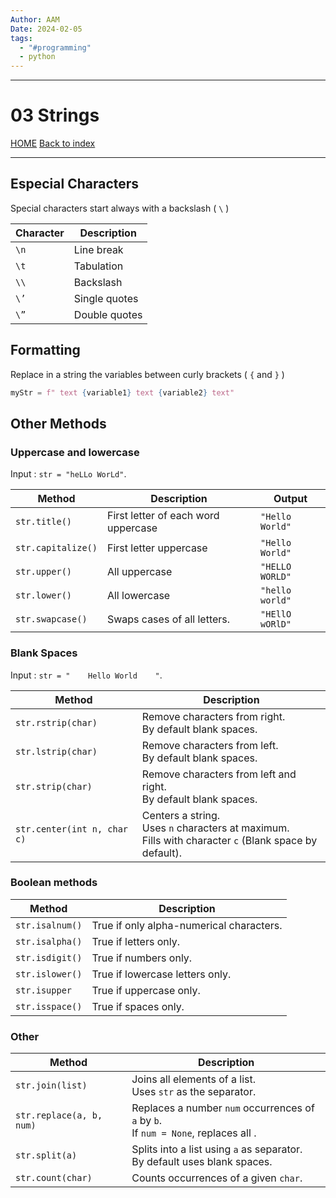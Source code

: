 ```yaml
---
Author: AAM
Date: 2024-02-05
tags:
  - "#programming"
  - python
---
```

---
# 03 Strings

[HOME](/README.md)
[Back to index](../PYTHON.md)

---

## Especial Characters

Special characters start always with a backslash ( `\` )

| Character | Description    |
|-----------|----------------|
| `\n`      | Line break     |
| `\t`      | Tabulation     |
| `\\`      | Backslash      |
| `\’`      | Single quotes  |
| `\”`      | Double quotes  |

## Formatting

Replace in a string the variables between curly brackets ( `{` and `}` )

```python
myStr = f" text {variable1} text {variable2} text"
```

## Other Methods

### Uppercase and lowercase

Input :  `str = "heLLo WorLd"`.

| Method | Description | Output |
| ---- | ---- | ---- |
| ``str.title()`` | First letter of each word uppercase | ``"Hello World"`` |
| ``str.capitalize()`` | First letter uppercase | ``"Hello World"`` |
| ``str.upper()`` | All uppercase | ``"HELLO WORLD"`` |
| ``str.lower()`` | All lowercase | ``"hello world"`` |
| `str.swapcase()` | Swaps cases of all letters. | `"HEllO wORlD"` |

### Blank Spaces

Input :  `str = "    Hello World    "`.

| Method | Description |
| ---- | ---- |
| `str.rstrip(char)` | Remove characters from right.<br>By default blank spaces. |
| `str.lstrip(char)` | Remove characters from left.<br>By default blank spaces. |
| `str.strip(char)` | Remove characters from left and right.<br>By default blank spaces. |
| `str.center(int n, char c)` | Centers a string.<br>Uses `n` characters at maximum.<br>Fills with character `c` (Blank space by default).<br> |

### Boolean methods

| Method | Description |
| ---- | ---- |
| `str.isalnum()` | True if only alpha-numerical characters. |
| `str.isalpha()` | True if  letters only. |
| `str.isdigit()` | True if numbers only. |
| `str.islower()` | True if lowercase letters only. |
| `str.isupper` | True if uppercase only. |
| `str.isspace()` | True if spaces only. |

### Other
| Method | Description |
| ---- | ---- |
| `str.join(list)` | Joins all elements of a list.<br>Uses `str` as the separator. |
| `str.replace(a, b, num)` | Replaces a number `num` occurrences of `a` by `b`.<br>If `num = None`, replaces all . |
| `str.split(a)` | Splits into a list using `a` as separator.<br>By default uses blank spaces. |
| `str.count(char)` | Counts occurrences of a given `char`. |

